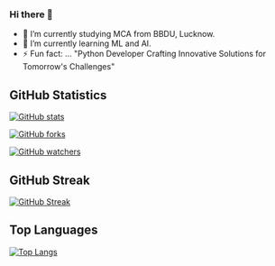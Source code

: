 ### Hi there 👋

<!--
**0gaurav4/0gaurav4** is a ✨ _special_ ✨ repository because its `README.md` (this file) appears on your GitHub profile.

Here are some ideas to get you started:

- 🔭 I’m currently working on ...
- 🌱 I’m currently learning ...
- 👯 I’m looking to collaborate on ...
- 🤔 I’m looking for help with ...
- 💬 Ask me about ...
- 📫 How to reach me: ...
- 😄 Pronouns: ...
- ⚡ Fun fact: ...
-->

- 🔭 I’m currently studying MCA from BBDU, Lucknow.
- 🌱 I’m currently learning ML and AI.
- ⚡ Fun fact: ... "Python Developer Crafting Innovative Solutions for Tomorrow's Challenges"


## GitHub Statistics



[![GitHub stats](https://img.shields.io/github/stars/0gaurav4?style=social)](https://github.com/0gaurav4?tab=stars)

[![GitHub forks](https://img.shields.io/github/forks/0gaurav4?style=social)](https://github.com/0gaurav4/network/members)

[![GitHub watchers](https://img.shields.io/github/watchers/0gaurav4?style=social)](https://github.com/0gaurav4/watchers)







## GitHub Streak

[![GitHub Streak](http://github-readme-streak-stats.herokuapp.com?user=0gaurav4&theme=dark)](https://git.io/streak-stats)

## Top Languages 

[![Top Langs](https://github-readme-stats.vercel.app/api/top-langs/?username=0gaurav4&layout=compact&theme=vision-friendly-dark)](https://github.com/0gaurav4/github-readme-stats)


<!-- ![Snake animation](https://github.com/0gaurav4/0gaurav4/blob/output/github-contribution-grid-snake.svg) -->





      

